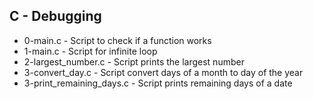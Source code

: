 ## C - Debugging
+ 0-main.c - Script to check if a function works
+ 1-main.c - Script for infinite loop
+ 2-largest_number.c - Script prints the largest number
+ 3-convert_day.c - Script convert days of a month to day of the year
+ 3-print_remaining_days.c - Script prints remaining days of a date
